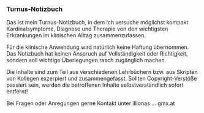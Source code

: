 ### Turnus-Notizbuch

Das ist mein Turnus-Notizbuch, in dem ich versuche möglichst kompakt Kardinalsymptome, Diagnose und Therapie von den wichtigsten Erkrankungen im klinischen Alltag zusammenzufassen.

Für die klinische Anwendung wird natürlich keine Haftung übernommen. Das Notizbuch hat keinen Anspruch auf Vollständigkeit oder Richtigkeit, sondern soll wichtige Überlegungen rasch zugänglich machen.

Die Inhalte sind zum Teil aus verschiedenen Lehrbüchern bzw. aus Skripten von Kollegen exzerpiert und zusammengefasst. Sollten Copyright-Verstöße passiert sein, werden die betroffenen Inhalte selbstverständlich sofort entfernt!

Bei Fragen oder Anregungen gerne Kontakt unter illionas … gmx.at
